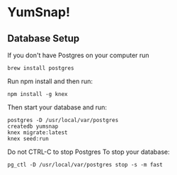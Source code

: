 # YumSnap!

## Database Setup

If you don't have Postgres on your computer run
```
brew install postgres
```
Run npm install
and then run:
```
npm install -g knex
```
Then start your database and run:
```
postgres -D /usr/local/var/postgres
createdb yumsnap
knex migrate:latest
knex seed:run
```
Do not CTRL-C to stop Postgres
To stop your database:
```
pg_ctl -D /usr/local/var/postgres stop -s -m fast
